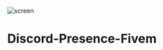 ![screen]([https://your-copied-image-address](https://media.discordapp.net/attachments/1066485981760475137/1209507541663490138/image.png)https://media.discordapp.net/attachments/1066485981760475137/1209507541663490138/image.png)

# Discord-Presence-Fivem
